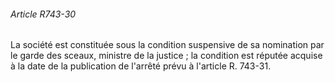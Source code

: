 ###### Article R743-30

La société est constituée sous la condition suspensive de sa nomination par le garde des sceaux, ministre de la justice ; la condition est réputée acquise à la date de la publication de l'arrêté prévu à l'article R. 743-31.

